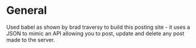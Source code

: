 # General

Used babel as shown by brad traversy to build this posting site - it uses a JSON to mimic an API allowing you to post, update and delete any post made to the server.



